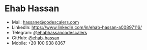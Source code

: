 # Ehab Hassan

- Mail: [hassane@codescalers.com](mailto:hassane@codescalers.com)
- LinkedIn: https://www.linkedin.com/in/ehab-hassan-a00897116/
- Telegram: [@ehabhassancodescalers](https://t.me/ehabhassancodescalers)
- GitHub: [@ehab-hassan](https://github.com/ehab-hassan)
- Mobile: +20 100 938 8367
